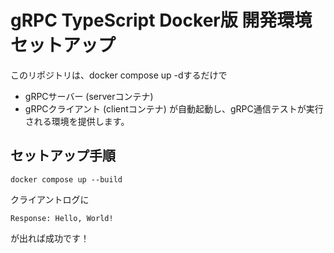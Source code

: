# gRPC TypeScript Docker版 開発環境セットアップ

このリポジトリは、docker compose up -dするだけで
- gRPCサーバー (serverコンテナ)
- gRPCクライアント (clientコンテナ)
が自動起動し、gRPC通信テストが実行される環境を提供します。

## セットアップ手順

```
docker compose up --build
```

クライアントログに
```
Response: Hello, World!
```
が出れば成功です！
